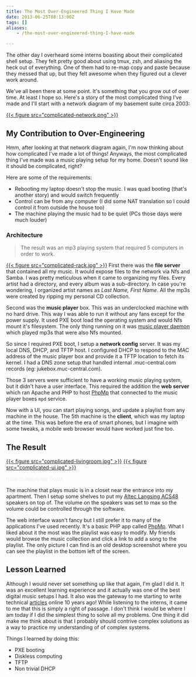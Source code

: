 ```yaml
---
title: The Most Over-Engineered Thing I Have Made
date: 2013-06-25T08:13:00Z
tags: []
aliases:
    - /the-most-over-engineered-thing-I-have-made

---
```


The other day I overheard some interns boasting about their complicated shell setup. They felt pretty good about
using tmux, zsh, and aliasing the heck out of everything. One of them had to re-map copy and paste because they messed
that up, but they felt awesome when they figured out a clever work around.

We've all been there at some point. It's something that you grow out of over time. At least I hope so. Here's a story of
the most complicated thing I've made and I'll start with a network diagram of my basement suite circa 2003:

[{{< figure src="complicated-network.png" >}}][network-diagram]

## My Contribution to Over-Engineering

Hmm, after looking at that network diagram again, I'm now thinking about how complicated I've made a lot of things!
Anyways, the most complicated thing I've made was a music playing setup for my home. Doesn't sound like it should
be complicated, right?

Here are some of the requirements:

* Rebooting my laptop doesn't stop the music. I was quad booting (that's another story) and would switch frequently
* Control can be from any computer (I did some NAT translation so I could control it from outside the house too)
* The machine playing the music had to be quiet (PCs those days were much louder)

### Architecture

> The result was an mp3 playing system that required 5 computers in order to work.

[{{< figure src="complicated-rack.jpg" >}}][rack] First there was the **file server** that contained
all my music. It would expose files to the network via Nfs and Samba. I was pretty meticulous when it came to
organizing my files. Every artist had a directory, and every album was a sub-directory. In case you're wondering,
I organized artist names as *Last Name, First Name*. All the mp3s were created by ripping my personal CD collection.

Second was the **music player** box. This was an underclocked machine with no hard drive. This way I was able to run it
without any fans except for the power supply. It used PXE boot load the operating system and would Nfs mount it's filesystem.
The only thing running on it was [music player daemon][mpd] which played mp3s that were also Nfs mounted.

So since I required PXE boot, I setup a **network config** server. It was my local DNS, DHCP, and TFTP host. I
configured DHCP to respond to the MAC address of the music player box and provide it a TFTP location to fetch its kernel.
I had a DNS zone setup that handled internal .muc-central.com records (eg: jukebox.muc-central.com).

Those 3 servers were sufficient to have a working music playing system, but it didn't have a user interface. This
required the addition the **web server** which ran Apache and PHP to host [PhpMp][phpmp] that connected to the music
player boxes `mpd` service.

Now with a UI, you can start playing songs, and update a playlist from any machine in the house. The 5th machine is the
**client**, which was my laptop at the time. This was before the era of smart phones, but I imagine with some tweaks, a
mobile web browser would have worked just fine too.

## The Result

[{{< figure src="complicated-livingroom.jpg" >}}][livingroom]
[{{< figure src="complicated-ui.jpg" >}}][desktop-screenshot]

<span style="color: #eaeaea;">hack to break the floats</span>

The machine that plays music is in a closet near the entrance into my apartment. Then I setup some shelves to
put my [Altec Langsing ACS48][acs48] speakers on top of. The volume on the speakers was set to max so the volume could be
controlled through the software.

The web interface wasn't fancy but I still prefer it to many of the applications I've used recently. It's a basic PHP
app called [PhpMp][phpmp]. What I liked about it the most was the playlist was easy to modify. My friends would browse
the music collection and click a link to add a song to the playlist. The only picture I can find is an old desktop
screenshot where you can see the playlist in the bottom left of the screen.

## Lesson Learned

Although I would never set something up like that again, I'm glad I did it. It was an excellent learning experience and
it actually was one of the best digital music setups I had. It also was the gateway to me starting to write technical
[articles][first-article] online 10 years ago! While listening to the interns, it came to me that this is simply a right
of passage. I don't think I would be where I am today if I did the simplest thing to solve all my problems. One thing it
did make me think about is that I probably should contrive complex solutions as a way to practice my understanding
of of complex systems.

Things I learned by doing this:

* PXE booting
* Diskless computing
* TFTP
* Non trivial DHCP

[mpd]: http://www.musicpd.org/ "Music Player Daemon Website"
[acs48]: http://www.amazon.com/Altec-Lansing-ACS48-Computer-Speakers/product-reviews/B00000JBJF "ACS48 Reviews"
[phpmp]: http://mpd.wikia.com/wiki/Client:PhpMp "PHP Music Player"
[first-article]: http://muc-central.com/articles/index.php?file=FreeBSD%20Jukebox "My First Online Article"
[network-diagram]: /images/blog/complicated-network.png "Network Diagram"
[rack]: /images/blog/complicated-rack.jpg "Server Rack"
[livingroom]: /images/blog/complicated-livingroom.jpg "Living Room"
[desktop-screenshot]: /images/blog/complicated-ui.jpg "Screenshot"

